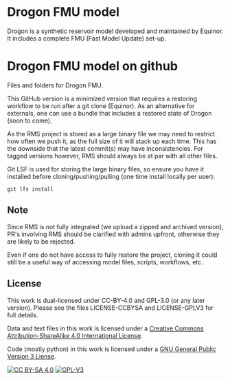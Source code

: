 # Drogon FMU model

Drogon is a synthetic reservoir model developed and maintained by Equinor. It includes a
complete FMU (Fast Model Update) set-up.

# Drogon FMU model on github

Files and folders for Drogon FMU.

This GitHub version is a minimized version that requires a restoring workflow to be run
after a git clone (Equinor). As an alternative for externals, one can use a bundle that
includes a restored state of Drogon (soon to come).

As the RMS project is stored as a large binary file we may need to restrict how often we
push it, as the full size of it will stack up each time. This has the downside that the
latest commit(s) may have inconsistencies. For tagged versions however, RMS should
always be at par with all other files.

Git LSF is used for storing the large binary files, so ensure you have it installed
before cloning/pushing/pulling (one time install locally per user):

``` shell
git lfs install
```

## Note

Since RMS is not fully integrated (we upload a zipped and archived version), PR's
involving RMS should be clarified with admins upfront, otherwise they are likely to be
rejected.


Even if one do not have access to fully restore the project, cloning it could still be a
useful way of accessing model files, scripts, workflows, etc.


## License

This work is dual-licensed under CC-BY-4.0 and GPL-3.0 (or any later version). Please
see the files LICENSE-CCBYSA and LICENSE-GPLV3 for full details.

Data and text files in this work is licensed under a
[Creative Commons Attribution-ShareAlike 4.0 International License][cc-by-sa].

Code (mostly python) in this work is licensed under a
[GNU General Public Version 3 Liense][gpl-v3].


[![CC BY-SA 4.0][cc-by-sa-shield]][cc-by-sa]
[![GPL-V3][gpl-v3-shield]][gpl-v3]


[cc-by-sa]: https://creativecommons.org/licenses/by-sa/4.0/
[cc-by-sa-shield]: https://img.shields.io/badge/License-CC%20BY--SA%204.0-lightgrey.svg

[gpl-v3]: https://www.gnu.org/licenses/gpl-3.0.en.html
[gpl-v3-shield]: https://img.shields.io/badge/License-GPLv3-blue.svg
